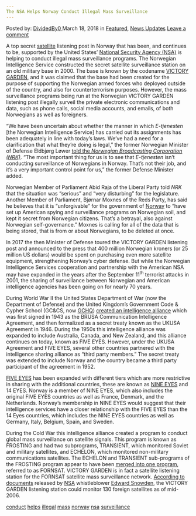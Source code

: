 ```yaml
---
The NSA Helps Norway Conduct Illegal Mass Surveillance
---
```

<article class="post-listing post-25088 post type-post status-publish format-standard has-post-thumbnail hentry 
 tag-conduct tag-helps tag-illegal tag-mass tag-norway tag-nsa tag-surveillance">
<div class="post-inner">
<span>Posted by: <a href="https://www.deepdotweb.com/author/dividedby0/" title="">DividedBy0 </a></span>
<span>March 18, 2018</span>
<span>in <a href="https://www.deepdotweb.com/category/deepdot-news/" rel="category tag">Featured</a>, <a href="https://www.deepdotweb.com/category/news-updates/" rel="category tag">News Updates</a></span>
<span><a href="https://www.deepdotweb.com/2018/03/18/nsa-helps-norway-conduct-illegal-mass-surveillance/#respond">Leave a comment</a></span>


<p>A top secret <a href="https://www.deepdotweb.com/2017/07/21/researchers-crack-satellite-phone-encryption-with-new-attack/">satellite</a> listening post in Norway that has been, and continues to be, supported by the United States’ <a href="https://www.deepdotweb.com/2017/12/24/nsa-leak-reveals-program-spies-contents-americans-communications/">National Security Agency (NSA)</a> is helping to conduct illegal mass surveillance programs. The Norwegian Intelligence Service constructed the secret satellite surveillance station on an old military base in 2000. The base is known by the codename <a href="https://theintercept.com/2018/03/01/norway-nsa-victory-garden-surveillance/">VICTORY GARDEN</a>, and it was claimed that the base had been created for the purpose of supporting the Norwegian armed forces who deployed outside of the country, and also for counterterrorism purposes. However, the mass surveillance programs being run at the Norwegian VICTORY GARDEN listening post illegally surveil the private electronic communications and data, such as phone calls, social media accounts, and emails, of both Norwegians as well as foreigners.</p>
<p>“We have been uncertain about whether the manner in which <em>E-tjenesten</em> [the Norwegian Intelligence Service] has carried out its assignments has been adequately in line with today’s laws. We’ve had a need for a clarification that what they’re doing is legal,” the former Norwegian Minister of Defense Eldbjørg Løwer <a href="https://translate.google.com/translate?sl=auto&amp;tl=en&amp;js=y&amp;prev=_t&amp;hl=en&amp;ie=UTF-8&amp;u=https%3A%2F%2Fwww.nrk.no%2Fdokumentar%2Fxl%2Fantennene-som-samler-inn-data-om-norske-borgere-1.13881286&amp;edit-text=&amp;act=url">told the </a><a href="https://translate.google.com/translate?sl=auto&amp;tl=en&amp;js=y&amp;prev=_t&amp;hl=en&amp;ie=UTF-8&amp;u=https%3A%2F%2Fwww.nrk.no%2Fdokumentar%2Fxl%2Fantennene-som-samler-inn-data-om-norske-borgere-1.13881286&amp;edit-text=&amp;act=url"><em>Norwegian Broadcasting Corporation (NRK)</em></a>. “The most important thing for us is to see that <em>E-tjenesten</em> isn’t conducting surveillance of Norwegians in Norway. That’s not their job, and it’s a very important control point for us,” the former Defense Minister added.</p>
<p>Norwegian Member of Parliament Abid Raja of the Liberal Party told <em>NRK</em> that the situation was “serious” and “very disturbing” for the legislature. Another Member of Parliament, Bjørnar Moxnes of the Reds Party, has said he believes that it is “unforgivable” for the government of <a href="https://www.deepdotweb.com/tag/norway/">Norway</a> to “have set up American spying and surveillance programs on Norwegian soil, and kept it secret from Norwegian citizens. That’s a betrayal, also against Norwegian self-governance.” Moxnes is calling for all of the data that is being stored, that is from or about Norwegians, to be deleted at once.</p>
<p>In 2017 the then Minister of Defense toured the VICTORY GARDEN listening post and announced to the press that 400 million Norwegian kroners (or 25 million US dollars) would be spent on purchasing even more satellite equipment, strengthening Norway’s cyber defense. But while the Norwegian Intelligence Services cooperation and partnership with the American NSA may have expanded in the years after the September 11<sup>th</sup> terrorist attacks in 2001, the sharing of surveillance between Norwegian and American intelligence agencies has been going on for nearly 70 years.</p>
<p>During World War II the United States Department of War (now the Department of Defense) and the United Kingdom’s Government Code &amp; Cypher School (GC&amp;CS, now <a href="https://www.deepdotweb.com/tag/gchq/">GCHQ</a>) <a href="https://en.wikipedia.org/wiki/Nine_Eyes_(signals_intelligence)">created an intelligence alliance</a> which was first signed in 1943 as the BRUSA Communication Intelligence Agreement, and then formalized as a secret treaty known as the UKUSA Agreement in 1946. During the 1950s this intelligence alliance was expanded to include Australia, Canada, and New Zealand, and this alliance continues on today, known as FIVE EYES. However, under the UKUSA Agreement and FIVE EYES, several other countries partnered with the intelligence sharing alliance as “third party members.” The secret treaty was extended to include Norway and the country became a third party participant of the agreement in 1952.</p>
<p><a href="https://www.deepdotweb.com/2017/07/17/australian-government-officials-call-weakening-encryption/">FIVE EYES</a> has been expanded with different tiers which are more restrictive in sharing with the additional countries, these are known as <a href="http://cphpost.dk/news/international/denmark-is-one-of-the-nsas-9-eyes.html">NINE EYES</a> and 14 EYES. Norway is a member of NINE EYES, which also includes the original FIVE EYES countries as well as France, Denmark, and the Netherlands. Norway’s membership in NINE EYES would suggest that their intelligence services have a closer relationship with the FIVE EYES than the 14 Eyes countries, which includes the NINE EYES countries as well as Germany, Italy, Belgium, Spain, and Sweden.</p>
<p>During the Cold War this intelligence alliance created a program to conduct global mass surveillance on satellite signals. This program is known as FROSTING and had two subprograms, TRANSIENT, which monitored Soviet and military satellites, and ECHELON, which monitored non-military communications satellites. The ECHELON and TRANSIENT sub-programs of the FROSTING program appear to have been <a href="http://www.duncancampbell.org/content/nsa-yes-there-echelon-system">merged into one program</a>, referred to as FORNSAT. VICTORY GARDEN is in fact a satellite listening station for the FORNSAT satellite mass surveillance network. <a href="https://theintercept.com/snowden-sidtoday/4389929-norwegian-us-conference-held-at-ft-meade-and/">According to documents</a> released by <a href="https://www.deepdotweb.com/tag/nsa/">NSA</a> whistleblower <a href="https://www.deepdotweb.com/tag/edward/">Edward Snowden</a>, the VICTORY GARDEN listening station could monitor 130 foreign satellites as of mid-2006.</p>
</div>
<a href="https://www.deepdotweb.com/tag/conduct/" rel="tag">conduct</a> <a href="https://www.deepdotweb.com/tag/helps/" rel="tag">helps</a> <a href="https://www.deepdotweb.com/tag/illegal/" rel="tag">illegal</a> <a href="https://www.deepdotweb.com/tag/mass/" rel="tag">mass</a> <a href="https://www.deepdotweb.com/tag/norway/" rel="tag">norway</a> <a href="https://www.deepdotweb.com/tag/nsa/" rel="tag">nsa</a> <a href="https://www.deepdotweb.com/tag/surveillance/" rel="tag">surveillance</a></span> <span style="display:none" class="updated">2018-03-18<a href="https://www.deepdotweb.com/author/dividedby0/" title="Posts by DividedBy0" rel="author">DividedBy0</a></strong></div>
</div>
</article>

